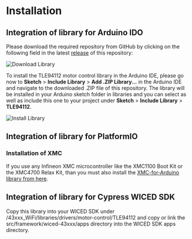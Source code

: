 # Installation

## Integration of library for Arduino IDO
Please download the required repository from GitHub by clicking on the following field in the latest [release](https://github.com/Infineon/DC-Motor-Control-TLE94112EL/releases) of this repository:

![Download Library](https://raw.githubusercontent.com/infineon/assets/master/Pictures/Releases_Generic.jpg)

To install the TLE94112 motor control library in the Arduino IDE, please go now to **Sketch** > **Include Library** > **Add .ZIP Library...** in
the Arduino IDE and navigate to the downloaded .ZIP file of this repository. The library will be installed in your Arduino sketch folder
in libraries and you can select as well as include this one to your project under **Sketch** > **Include Library** > **TLE94112**.

![Install Library](https://raw.githubusercontent.com/infineon/assets/master/Pictures/Library_Install_ZIP.png)

## Integration of library for PlatformIO

### Installation of XMC
If you use any Infineon XMC microcontroller like the XMC1100 Boot Kit or the XMC4700 Relax Kit, than you must also
install the [XMC-for-Arduino library from here](https://github.com/Infineon/XMC-for-Arduino).

## Integration of library for Cypress WICED SDK

Copy this library into your WICED SDK under /43xxx_WiFi/libraries/drivers/motor-control/TLE94112 and
copy or link the src/framework/wiced-43xxx/apps directory into the WICED SDK apps directory.